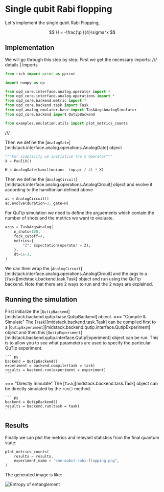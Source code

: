 # Single qubit Rabi flopping

Let's implement the single qubit Rabi Flopping,

$$
H = -\frac{\pi}{4}\sigma^x
$$

## Implementation

We will go through this step by step. First we get the necessary imports:
/// details | Imports

```py
from rich import print as pprint

import numpy as np

from oqd_core.interface.analog.operator import *
from oqd_core.interface.analog.operations import *
from oqd_core.backend.metric import *
from oqd_core.backend.task import Task
from oqd_analog_emulator.base import TaskArgsAnalogSimulator
from oqd_core.backend import QutipBackend

from examples.emulation.utils import plot_metrics_counts
```

///

Then we define the [`AnalogGate`][midstack.interface.analog.operations.AnalogGate] object

```py
"""For simplicity we initialize the X Operator"""
X = PauliX()

H = AnalogGate(hamiltonian= -(np.pi / 4) * X)
```

Then we define the [`AnalogCircuit`][midstack.interface.analog.operations.AnalogCircuit] object and evolve it according to the hamiltonian defined above

```py
ac = AnalogCircuit()
ac.evolve(duration=3, gate=H)
```

For QuTip simulation we need to define the arguements which contain the number of shots and the metrics we want to evaluate.

```py
args = TaskArgsAnalog(
    n_shots=100,
    fock_cutoff=4,
    metrics={
        "Z": Expectation(operator = Z),
    },
    dt=1e-3,
)
```

We can then wrap the [`AnalogCircuit`][midstack.interface.analog.operations.AnalogCircuit] and the args to a [`Task`][midstack.backend.task.Task] object and run using the QuTip backend. Note that there are 2 ways to run and the 2 ways are explained.

## Running the simulation

First initialize the [`QutipBackend`][midstack.backend.qutip.base.QutipBackend] object.
=== "Compile & Simulate"
The [`Task`][midstack.backend.task.Task] can be compiled first to a [`QutipExperiment`][midstack.backend.qutip.interface.QutipExperiment] object and then this [`QutipExperiment`][midstack.backend.qutip.interface.QutipExperiment] object can be run. This is to allow you to see what parameters are used to specify the particular QuTip experiment.

    ``` py
    backend = QutipBackend()
    experiment = backend.compile(task = task)
    results = backend.run(experiment = experiment)
    ```

=== "Directly Simulate"
The [`Task`][midstack.backend.task.Task] object can be directly simulated by the `run()` method.

    ``` py
    backend = QutipBackend()
    results = backend.run(task = task)
    ```

## Results

Finally we can plot the metrics and relevant statistics from the final quantum state:

```py
plot_metrics_counts(
    results = results,
    experiment_name = "one-qubit-rabi-flopping.png",
)
```

The generated image is like:

<!-- ![Two Site TFIM](img/plots/tfim_2_site.png)  -->

![Entropy of entanglement](../img/plots/one-qubit-rabi-flopping.png)
